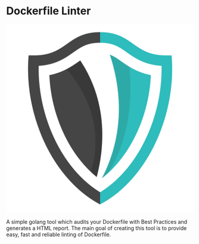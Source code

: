 # Dockerfile Linter

![](./reports/images/auditor.png)

A simple golang tool which audits your Dockerfile with Best Practices and generates a HTML report. The main goal of creating this tool is to provide easy, fast and reliable linting of Dockerfile.
